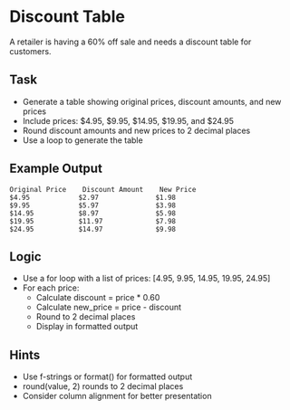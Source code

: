 # Discount Table

A retailer is having a 60% off sale and needs a discount table for customers.

## Task
- Generate a table showing original prices, discount amounts, and new prices
- Include prices: $4.95, $9.95, $14.95, $19.95, and $24.95
- Round discount amounts and new prices to 2 decimal places
- Use a loop to generate the table

## Example Output
```
Original Price    Discount Amount    New Price
$4.95            $2.97              $1.98
$9.95            $5.97              $3.98
$14.95           $8.97              $5.98
$19.95           $11.97             $7.98
$24.95           $14.97             $9.98
```

## Logic
- Use a for loop with a list of prices: [4.95, 9.95, 14.95, 19.95, 24.95]
- For each price:
  - Calculate discount = price * 0.60
  - Calculate new_price = price - discount
  - Round to 2 decimal places
  - Display in formatted output

## Hints
- Use f-strings or format() for formatted output
- round(value, 2) rounds to 2 decimal places
- Consider column alignment for better presentation
